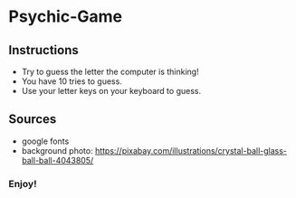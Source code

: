 # Psychic-Game

## Instructions
* Try to guess the letter the computer is thinking!
* You have 10 tries to guess. 
* Use your letter keys on your keyboard to guess.

## Sources
* google fonts
* background photo: https://pixabay.com/illustrations/crystal-ball-glass-ball-ball-4043805/

### Enjoy!
